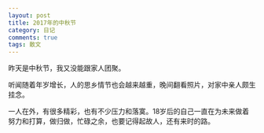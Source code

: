 ```yaml
---
layout: post
title: 2017年的中秋节
category: 日记
comments: true
tags: 散文
---
```


昨天是中秋节，我又没能跟家人团聚。

听闻随着年岁增长，人的思乡情节也会越来越重，晚间翻看照片，对家中亲人颇生挂念。

一人在外，有很多精彩，也有不少压力和落寞。18岁后的自己一直在为未来做着努力和打算，做归做，忙碌之余，也要记得起故人，还有来时的路。
